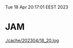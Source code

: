 Tue 18 Apr 20:17:01 EEST 2023
# JAM
<a href='./cache/202304/18_20.log'>./cache/202304/18_20.log</a>
